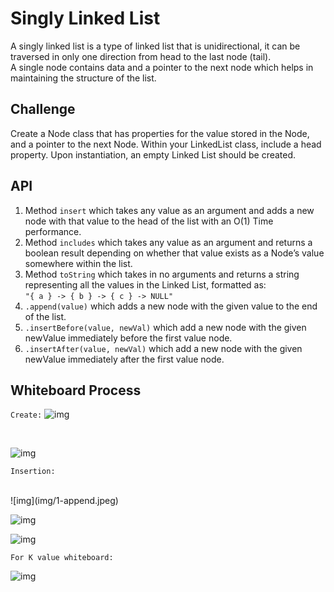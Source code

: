 
 # Singly Linked List

A singly linked list is a type of linked list that is unidirectional, it can be traversed in only one direction from head to the last node (tail). <br>
 A single node contains data and a pointer to the next node which helps in maintaining the structure of the list.

 ## Challenge

 Create a Node class that has properties for the value stored in the Node, and a pointer to the next Node.
Within your LinkedList class, include a head property. Upon instantiation, an empty Linked List should be created.


## API

 1. Method `insert` which takes any value as an argument and adds a new node with that value to the head of the list with an O(1) Time performance.
 1. Method `includes` which takes any value as an argument and returns a boolean result depending on whether that value exists as a Node’s value somewhere within the list.
 1. Method `toString` which takes in no arguments and returns a string representing all the values in the Linked List, formatted as:<br>
```"{ a } -> { b } -> { c } -> NULL"```
 1. `.append(value)` which adds a new node with the given value to the end of the list.
 1. `.insertBefore(value, newVal)` which add a new node with the given newValue immediately before the first value node.
 1. `.insertAfter(value, newVal)` which add a new node with the given newValue immediately after the first value node.

## Whiteboard Process

`Create:`
![img](img/1-5.jpeg)

<br>

![img](img/2-5.jpeg)


`Insertion:` 

<br>
![img](img/1-append.jpeg)
<br>

![img](./img/2-6.jpeg)
<br>

![img](./img/bigO-6.jpeg)
<br>


`For K value whiteboard:`
<br>

![img](./img/4-k.png)
